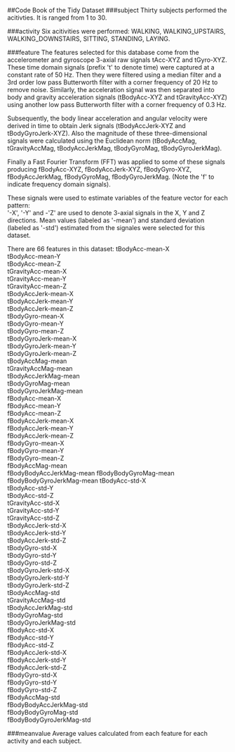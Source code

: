 ##Code Book of the Tidy Dataset
###subject
Thirty subjects performed the acitivties. It is ranged from 1 to 30. 

###activity
Six acitivities were performed: WALKING, WALKING_UPSTAIRS, WALKING_DOWNSTAIRS, SITTING, STANDING, LAYING.

###feature
The features selected for this database come from the accelerometer and gyroscope 3-axial raw signals tAcc-XYZ and tGyro-XYZ. These time domain signals (prefix 't' to denote time) were captured at a constant rate of 50 Hz. Then they were filtered using a median filter and a 3rd order low pass Butterworth filter with a corner frequency of 20 Hz to remove noise. Similarly, the acceleration signal was then separated into body and gravity acceleration signals (tBodyAcc-XYZ and tGravityAcc-XYZ) using another low pass Butterworth filter with a corner frequency of 0.3 Hz. 

Subsequently, the body linear acceleration and angular velocity were derived in time to obtain Jerk signals (tBodyAccJerk-XYZ and tBodyGyroJerk-XYZ). Also the magnitude of these three-dimensional signals were calculated using the Euclidean norm (tBodyAccMag, tGravityAccMag, tBodyAccJerkMag, tBodyGyroMag, tBodyGyroJerkMag). 

Finally a Fast Fourier Transform (FFT) was applied to some of these signals producing fBodyAcc-XYZ, fBodyAccJerk-XYZ, fBodyGyro-XYZ, fBodyAccJerkMag, fBodyGyroMag, fBodyGyroJerkMag. (Note the 'f' to indicate frequency domain signals). 

These signals were used to estimate variables of the feature vector for each pattern:  
'-X', '-Y' and -'Z' are used to denote 3-axial signals in the X, Y and Z directions.
Mean values (labeled as '-mean') and standard deviation (labeled as '-std') estimated from the signales were selected for this dataset. 

There are 66 features in this dataset:
tBodyAcc-mean-X          
tBodyAcc-mean-Y          
tBodyAcc-mean-Z          
tGravityAcc-mean-X       
tGravityAcc-mean-Y       
tGravityAcc-mean-Z       
tBodyAccJerk-mean-X      
tBodyAccJerk-mean-Y      
tBodyAccJerk-mean-Z      
tBodyGyro-mean-X         
tBodyGyro-mean-Y         
tBodyGyro-mean-Z         
tBodyGyroJerk-mean-X     
tBodyGyroJerk-mean-Y     
tBodyGyroJerk-mean-Z     
tBodyAccMag-mean         
tGravityAccMag-mean      
tBodyAccJerkMag-mean     
tBodyGyroMag-mean        
tBodyGyroJerkMag-mean    
fBodyAcc-mean-X          
fBodyAcc-mean-Y          
fBodyAcc-mean-Z          
fBodyAccJerk-mean-X      
fBodyAccJerk-mean-Y      
fBodyAccJerk-mean-Z      
fBodyGyro-mean-X         
fBodyGyro-mean-Y         
fBodyGyro-mean-Z         
fBodyAccMag-mean         
fBodyBodyAccJerkMag-mean 
fBodyBodyGyroMag-mean    
fBodyBodyGyroJerkMag-mean
tBodyAcc-std-X           
tBodyAcc-std-Y           
tBodyAcc-std-Z           
tGravityAcc-std-X        
tGravityAcc-std-Y        
tGravityAcc-std-Z        
tBodyAccJerk-std-X       
tBodyAccJerk-std-Y       
tBodyAccJerk-std-Z       
tBodyGyro-std-X          
tBodyGyro-std-Y          
tBodyGyro-std-Z          
tBodyGyroJerk-std-X      
tBodyGyroJerk-std-Y      
tBodyGyroJerk-std-Z      
tBodyAccMag-std          
tGravityAccMag-std       
tBodyAccJerkMag-std      
tBodyGyroMag-std         
tBodyGyroJerkMag-std     
fBodyAcc-std-X           
fBodyAcc-std-Y           
fBodyAcc-std-Z           
fBodyAccJerk-std-X       
fBodyAccJerk-std-Y       
fBodyAccJerk-std-Z       
fBodyGyro-std-X          
fBodyGyro-std-Y          
fBodyGyro-std-Z          
fBodyAccMag-std          
fBodyBodyAccJerkMag-std  
fBodyBodyGyroMag-std     
fBodyBodyGyroJerkMag-std

###meanvalue
Average values calculated from each feature for each activity and each subject.